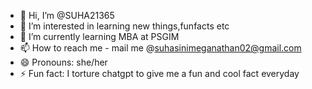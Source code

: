 - 👋 Hi, I’m @SUHA21365
- 👀 I’m interested in learning new things,funfacts etc
- 🌱 I’m currently learning MBA at PSGIM
- 📫 How to reach me - mail me @suhasinimeganathan02@gmail.com
- 😄 Pronouns: she/her
- ⚡ Fun fact: I torture chatgpt  to give me a fun and cool fact everyday

<!---
SUHA21365/SUHA21365 is a ✨ special ✨ repository because its `README.md` (this file) appears on your GitHub profile.
You can click the Preview link to take a look at your changes.
--->
